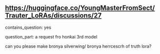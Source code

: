 ## https://huggingface.co/YoungMasterFromSect/Trauter_LoRAs/discussions/27

contains_question: yes

question_part: a request fro honkai 3rd model

can you please make bronya silverwing/ bronya  herrcescrh of truth lora?